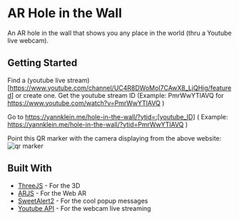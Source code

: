 # AR Hole in the Wall

An AR hole in the wall that shows you any place in the world (thru a Youtube live webcam).

## Getting Started

Find a (youtube live stream)[https://www.youtube.com/channel/UC4R8DWoMoI7CAwX8_LjQHig/featured] or create one.
Get the youtube stream ID (Example: PmrWwYTlAVQ for https://www.youtube.com/watch?v=PmrWwYTlAVQ )

Go to https://yannklein.me/hole-in-the-wall/?ytid=:[youtube_ID] ( Example: https://yannklein.me/hole-in-the-wall/?ytid=PmrWwYTlAVQ )

Point this QR marker with the camera displaying from the above website:
![qr marker](https://www.yannklein.me/hole-in-the-wall/images/marker.png)

## Built With

* [ThreeJS](http://threejs.org) - For the 3D
* [ARJS](https://github.com/jeromeetienne/AR.js/) - For the Web AR
* [SweetAlert2](https://sweetalert2.github.io/) - For the cool popup messages
* [Youtube API](https://developers.google.com/youtube/v3/) - For the webcam live streaming
